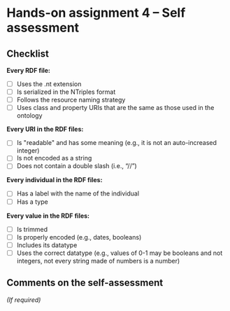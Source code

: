 # Hands-on assignment 4 – Self assessment

## Checklist

**Every RDF file:**

- [ ] Uses the .nt extension
- [ ] Is serialized in the NTriples format
- [ ] Follows the resource naming strategy
- [ ] Uses class and property URIs that are the same as those used in the ontology

**Every URI in the RDF files:**

- [ ] Is "readable" and has some meaning (e.g., it is not an auto-increased integer) 
- [ ] Is not encoded as a string
- [ ] Does not contain a double slash (i.e., “//”)

**Every individual in the RDF files:**

- [ ] Has a label with the name of the individual
- [ ] Has a type

**Every value in the RDF files:**

- [ ] Is trimmed
- [ ] Is properly encoded (e.g., dates, booleans)
- [ ] Includes its datatype
- [ ] Uses the correct datatype (e.g., values of 0-1 may be booleans and not integers, not every string made of numbers is a number)

## Comments on the self-assessment
_(If required)_

